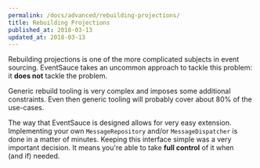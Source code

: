 ```yaml
---
permalink: /docs/advanced/rebuilding-projections/
title: Rebuilding Projections
published_at: 2018-03-13
updated_at: 2018-03-13
---
```


Rebuilding projections is one of the more complicated subjects in
event sourcing. EventSauce takes an uncommon approach to tackle this
problem: it **does not** tackle the problem.

Generic rebuild tooling is very complex and imposes some additional
constraints. Even then generic tooling will probably cover about 80%
of the use-cases.

The way that EventSauce is designed allows for very easy extension.
Implementing your own `MessageRepository` and/or `MessageDispatcher` is
done in a matter of minutes. Keeping this interface simple was a very
important decision. It means you're able to take **full control** of it
when (and&nbsp;if) needed.
